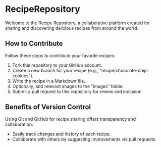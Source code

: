 # RecipeRepository
Welcome to the Recipe Repository, a collaborative platform created for sharing and discovering delicious recipes from around the world.

## How to Contribute

Follow these steps to contribute your favorite recipes:

1. Fork this repository to your GitHub account.
2. Create a new branch for your recipe (e.g., "recipe/chocolate-chip-cookies").
3. Write the recipe in a Markdown file.
4. Optionally, add relevant images to the "images" folder.
5. Submit a pull request to this repository for review and inclusion.

## Benefits of Version Control

Using Git and GitHub for recipe sharing offers transparency and collaboration:

- Easily track changes and history of each recipe.
- Collaborate with others by suggesting improvements via pull requests.

